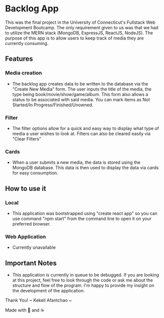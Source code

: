 # Backlog App

This was the final project in the University of Connecticut's Fullstack Web Development Bootcamp. The only requirement given to us was that we had to utilize the MERN stack (MongoDB, ExpressJS, ReactJS, NodeJS). The purpose of this app is to allow users to keep track of media they are currently consuming.

## Features

### Media creation

- The backlog app creates data to be written to the database via the "Create New Media" form. The user inputs the title of the media,
  the type being book/movie/show/game/album. This form also allows a status to be associated with said media. You can mark items as Not Started/In Progress/Finished/Unowned.

### Filter

- The filter options allow for a quick and easy way to display what type of media a user wishes to look at. Filters can also be cleared easily via "Clear Filters"

### Cards

- When a user submits a new media, the data is stored using the MongoDB database. This data is then used to display the data via cards for easy consumption.

## How to use it

### Local

- This application was bootstrapped using "create react app" so you can use command "npm start" from the command line to open it on your preferred browser.

### Web Application

- Currently unavailable

## Important Notes

- This application is currently in queue to be debugged. If you are looking at this project, feel free to look through the code or ask me about the structure and flow of the program. I'm happy to provide my insight on the development of the application.

Thank You!
~ Kekeli Afantchao ~

Made with 🖤 and ☕️
